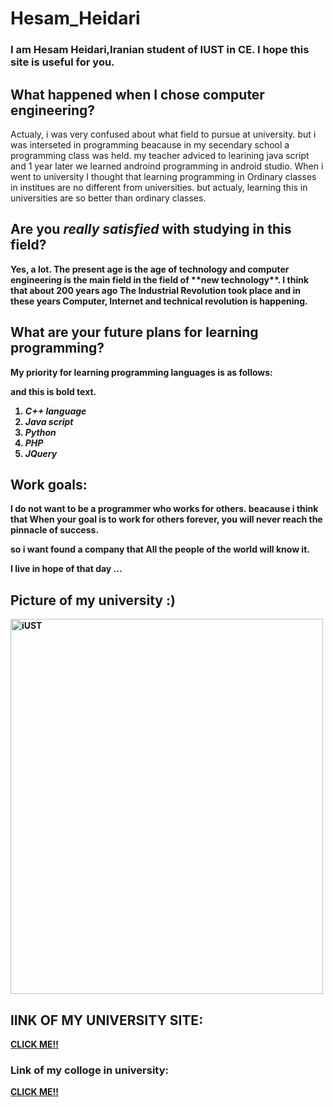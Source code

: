 # Hesam_Heidari
### I am Hesam Heidari,Iranian student of IUST in CE. I hope this site is useful for you.

## What happened when I chose computer engineering? 
<p> 
Actualy, i was very confused about what field to pursue at university. but i was interseted in programming beacause in my secendary school a programming class was held. my teacher adviced to learining java script and 1 year later we learned androind programming in android studio.
When i went to university I thought that learning programming in Ordinary classes in institues are no different from universities. but actualy, learning this in universities are so better than ordinary classes.

## Are you <strong><em>really satisfied</em> with studying in this field? 
<p> 
Yes, a lot. The present age is the age of technology and computer engineering is the main field in the field of **new technology**. 
I think that about 200 years ago The Industrial Revolution took place and in these years Computer, Internet and technical revolution is happening. 
 

## What are your future plans for learning programming? 
<p>
 My priority for learning programming languages is as follows: 
 
 <p> <b>and this is bold text</b>.</p>
 
 <ol>
<b><li><strong><em>C++ language</em></li></b>
<b><li><strong><em>Java script</em></li></b>
<b><li><strong><em>Python</em></li></b>
<b><li><strong><em>PHP</em></li></b>
<b><li><strong><em>JQuery</em></li></b>
</ol>
 
## Work goals:
<p> 
I do not want to be a programmer who works<b> for others</b>. beacause i think that When your goal is to work for others forever, you will never reach the pinnacle of success. 

so i want found a company that All the people of the world will know it. 

I live in hope of that day ... 
  
 ## Picture of my university :)
 <img src="https://www.google.com/url?sa=i&url=http%3A%2F%2Fwww.iust.ac.ir%2Ffind-112.14457.36997.fa.html&psig=AOvVaw1VW8s22COAoeNBknHqHp5c&ust=1612817968253000&source=images&cd=vfe&ved=0CAIQjRxqFwoTCMD7rqPV2O4CFQAAAAAdAAAAABAJ" alt="iUST" width="500" height="600">


 ## lINK OF MY UNIVERSITY SITE:
 
 <P>
 <a href="http://iust.ac.ir/">CLICK ME!!</a>
 
 
 ### Link of my colloge in university:
 
  <P>
 <a href="http://ce.iust.ac.ir/">CLICK ME!!</a>


